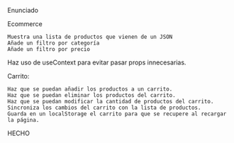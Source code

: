 Enunciado

Ecommerce

    Muestra una lista de productos que vienen de un JSON
    Añade un filtro por categoría
    Añade un filtro por precio

Haz uso de useContext para evitar pasar props innecesarias.

Carrito:

    Haz que se puedan añadir los productos a un carrito.
    Haz que se puedan eliminar los productos del carrito.
    Haz que se puedan modificar la cantidad de productos del carrito.
    Sincroniza los cambios del carrito con la lista de productos.
    Guarda en un localStorage el carrito para que se recupere al recargar la página. 

HECHO
